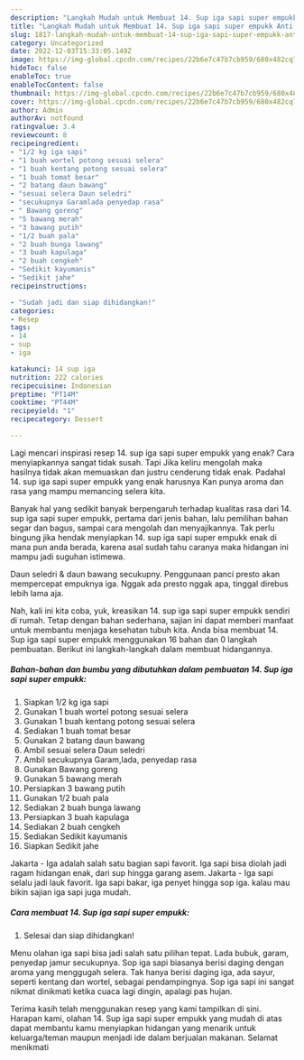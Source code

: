 ```yaml
---
description: "Langkah Mudah untuk Membuat 14. Sup iga sapi super empukk Anti Gagal"
title: "Langkah Mudah untuk Membuat 14. Sup iga sapi super empukk Anti Gagal"
slug: 1817-langkah-mudah-untuk-membuat-14-sup-iga-sapi-super-empukk-anti-gagal
category: Uncategorized
date: 2022-12-03T15:33:05.149Z
image: https://img-global.cpcdn.com/recipes/22b6e7c47b7cb959/680x482cq70/14-sup-iga-sapi-super-empukk-foto-resep-utama.jpg
hideToc: false
enableToc: true
enableTocContent: false
thumbnail: https://img-global.cpcdn.com/recipes/22b6e7c47b7cb959/680x482cq70/14-sup-iga-sapi-super-empukk-foto-resep-utama.jpg
cover: https://img-global.cpcdn.com/recipes/22b6e7c47b7cb959/680x482cq70/14-sup-iga-sapi-super-empukk-foto-resep-utama.jpg
author: Admin
authorAv: notfound
ratingvalue: 3.4
reviewcount: 8
recipeingredient:
- "1/2 kg iga sapi"
- "1 buah wortel potong sesuai selera"
- "1 buah kentang potong sesuai selera"
- "1 buah tomat besar"
- "2 batang daun bawang"
- "sesuai selera Daun seledri"
- "secukupnya Garamlada penyedap rasa"
- " Bawang goreng"
- "5 bawang merah"
- "3 bawang putih"
- "1/2 buah pala"
- "2 buah bunga lawang"
- "3 buah kapulaga"
- "2 buah cengkeh"
- "Sedikit kayumanis"
- "Sedikit jahe"
recipeinstructions:

- "Sudah jadi dan siap dihidangkan!"
categories:
- Resep
tags:
- 14
- sup
- iga

katakunci: 14 sup iga 
nutrition: 222 calories
recipecuisine: Indonesian
preptime: "PT14M"
cooktime: "PT44M"
recipeyield: "1"
recipecategory: Dessert

---
```



Lagi mencari inspirasi resep 14. sup iga sapi super empukk yang enak? Cara menyiapkannya sangat tidak susah. Tapi Jika keliru mengolah maka hasilnya tidak akan memuaskan dan justru cenderung tidak enak. Padahal 14. sup iga sapi super empukk yang enak harusnya Kan punya aroma dan rasa yang mampu memancing selera kita.


Banyak hal yang sedikit banyak berpengaruh terhadap kualitas rasa dari 14. sup iga sapi super empukk, pertama dari jenis bahan, lalu pemilihan bahan segar dan bagus, sampai cara mengolah dan menyajikannya. Tak perlu bingung jika hendak menyiapkan 14. sup iga sapi super empukk enak di mana pun anda berada, karena asal sudah tahu caranya maka hidangan ini mampu jadi suguhan istimewa.

Daun seledri &amp; daun bawang secukupny. Penggunaan panci presto akan mempercepat empuknya iga. Nggak ada presto nggak apa, tinggal direbus lebih lama aja.


Nah, kali ini kita coba, yuk, kreasikan 14. sup iga sapi super empukk sendiri di rumah. Tetap dengan bahan sederhana, sajian ini dapat memberi manfaat untuk membantu menjaga kesehatan tubuh kita. Anda bisa membuat 14. Sup iga sapi super empukk menggunakan 16 bahan dan 0 langkah pembuatan. Berikut ini langkah-langkah dalam membuat hidangannya.

<!--inarticleads1-->

##### Bahan-bahan dan bumbu yang dibutuhkan dalam pembuatan 14. Sup iga sapi super empukk:

1. Siapkan 1/2 kg iga sapi
1. Gunakan 1 buah wortel potong sesuai selera
1. Gunakan 1 buah kentang potong sesuai selera
1. Sediakan 1 buah tomat besar
1. Gunakan 2 batang daun bawang
1. Ambil sesuai selera Daun seledri
1. Ambil secukupnya Garam,lada, penyedap rasa
1. Gunakan  Bawang goreng
1. Gunakan 5 bawang merah
1. Persiapkan 3 bawang putih
1. Gunakan 1/2 buah pala
1. Sediakan 2 buah bunga lawang
1. Persiapkan 3 buah kapulaga
1. Sediakan 2 buah cengkeh
1. Sediakan Sedikit kayumanis
1. Siapkan Sedikit jahe


Jakarta - Iga adalah salah satu bagian sapi favorit. Iga sapi bisa diolah jadi ragam hidangan enak, dari sup hingga garang asem. Jakarta - Iga sapi selalu jadi lauk favorit. Iga sapi bakar, iga penyet hingga sop iga. kalau mau bikin sajian iga sapi juga mudah. 

<!--inarticleads2-->

##### Cara membuat 14. Sup iga sapi super empukk:


1. Selesai dan siap dihidangkan!

Menu olahan iga sapi bisa jadi salah satu pilihan tepat. Lada bubuk, garam, penyedap jamur secukupnya. Sop iga sapi biasanya berisi daging dengan aroma yang menggugah selera. Tak hanya berisi daging iga, ada sayur, seperti kentang dan wortel, sebagai pendampingnya. Sop iga sapi ini sangat nikmat dinikmati ketika cuaca lagi dingin, apalagi pas hujan. 

Terima kasih telah menggunakan resep yang kami tampilkan di sini. Harapan kami, olahan 14. Sup iga sapi super empukk yang mudah di atas dapat membantu kamu menyiapkan hidangan yang menarik untuk keluarga/teman maupun menjadi ide dalam berjualan makanan. Selamat menikmati
